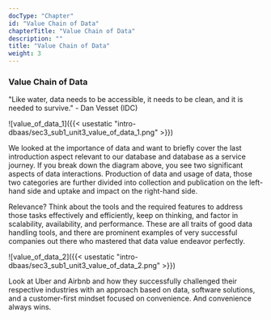 ```yaml
---
docType: "Chapter"
id: "Value Chain of Data"
chapterTitle: "Value Chain of Data"
description: ""
title: "Value Chain of Data"
weight: 3
---
```


### **Value Chain of Data**

"Like water, data needs to be accessible, it needs to be clean, and it is needed to survive." - Dan Vesset (IDC)

![value_of_data_1]({{< usestatic "intro-dbaas/sec3_sub1_unit3_value_of_data_1.png" >}}) 

We looked at the importance of data and want to briefly cover the last introduction aspect relevant to our database and database as a service journey. If you break down the diagram above, you see two significant aspects of data interactions. Production of data and usage of data, those two categories are further divided into collection and publication on the left-hand side and uptake and impact on the right-hand side.

Relevance? Think about the tools and the required features to address those tasks effectively and efficiently, keep on thinking, and factor in scalability, availability, and performance. These are all traits of good data handling tools, and there are prominent examples of very successful companies out there who mastered that data value endeavor perfectly.

![value_of_data_2]({{< usestatic "intro-dbaas/sec3_sub1_unit3_value_of_data_2.png" >}}) 

Look at Uber and Airbnb and how they successfully challenged their respective industries with an approach based on data, software solutions, and a customer-first mindset focused on convenience. And convenience always wins.